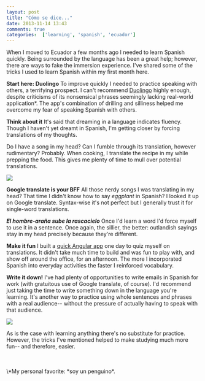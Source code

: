 ```yaml
---
layout: post
title: "Cómo se dice..."
date: 2013-11-14 13:43
comments: true
categories:  ['learning', 'spanish', 'ecuador']
---
```

When I moved to Ecuador a few months ago I needed to learn Spanish quickly. Being surrounded by the language has been a great help; however, there are ways to fake
the immersion experience. I've shared some of the tricks I used to learn
Spanish within my first month here.

<strong>Start here: Duolingo</strong>
To improve quickly I needed to practice speaking with others, a terrifying prospect. I can't recommend [Duolingo](http://www.duolingo.com/) highly enough, despite criticisms of its nonsensical phrases seemingly lacking real-world application\*. The app's combination of drilling and silliness helped me overcome my fear of speaking Spanish with others.

<strong>Think about it</strong>
It's said that dreaming in a language indicates fluency. Though I
haven't yet dreamt in Spanish, I'm getting closer by forcing
translations of my thoughts.

Do I have a song in my head? Can I fumble through its translation, however rudimentary? Probably. When cooking, I translate the recipe in my while prepping the food. This gives me plenty of time to mull over potential translations.

<img src="{{ root_url }}/images/rose_gram" />

<!--more-->

<strong>Google translate is your BFF</strong>
All those nerdy songs I was translating in my head? That time I didn't
know how to say *eggplant* in Spanish? I looked it up on Google
translate. Syntax-wise it's not perfect but I generally trust it for
single-word translations.

<strong>*El hombre-araña sube la rascacielo*</strong>
Once I'd learn a word I'd force myself to use it in a sentence. Once again, the
sillier, the better: outlandish sayings stay in my head precisely because
they're different.

<strong>Make it fun</strong>
I built a [quick Angular app](http://conjuegen-verbos.herokuapp.com/app/index.html#/verbos) one day to quiz myself on translations. It didn't take much time to build and was fun to play with, and show off around the office, for an
afternoon. The more I incorporated Spanish into everyday activities the faster I reinforced vocabulary.

<strong>Write it down!</strong>
I've had plenty of opportunities to write emails in Spanish for work (with gratuitous
use of Google translate, of course). I'd recommend just taking the time to write
something down in the language you're learning. It's another way to
practice using whole sentences and phrases with a real audience--
without the pressure of actually having to speak with that audience.

<img src="{{ root_url }}/images/church_gram" />

As is the case with learning anything there's no substitute for practice. However, the tricks
I've mentioned helped to make studying much more fun-- and therefore,
easier.

<br/>
<br/>
\*My personal favorite: *soy un penguino*.
